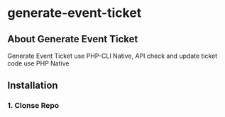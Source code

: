 # generate-event-ticket

## About Generate Event Ticket
Generate Event Ticket use PHP-CLI Native, API check and update ticket code use PHP Native

## Installation

### 1. Clonse Repo
